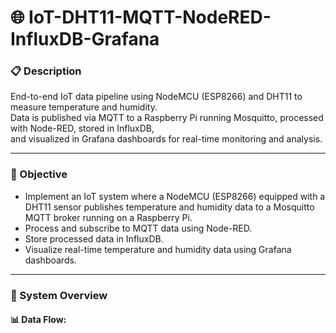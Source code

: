 # 🌐 IoT-DHT11-MQTT-NodeRED-InfluxDB-Grafana

### 📋 Description
End-to-end IoT data pipeline using NodeMCU (ESP8266) and DHT11 to measure temperature and humidity.  
Data is published via MQTT to a Raspberry Pi running Mosquitto, processed with Node-RED, stored in InfluxDB,  
and visualized in Grafana dashboards for real-time monitoring and analysis.

---

### 🎯 Objective
- Implement an IoT system where a NodeMCU (ESP8266) equipped with a DHT11 sensor publishes temperature and humidity data to a Mosquitto MQTT broker running on a Raspberry Pi.  
- Process and subscribe to MQTT data using Node-RED.  
- Store processed data in InfluxDB.  
- Visualize real-time temperature and humidity data using Grafana dashboards.

---

### 🧩 System Overview
#### 📊 Data Flow:
